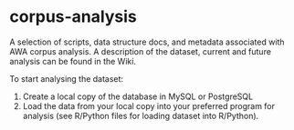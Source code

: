 # corpus-analysis
A selection of scripts, data structure docs, and metadata associated with AWA corpus analysis.
A description of the dataset, current and future analysis can be found in the Wiki.

To start analysing the dataset:
1. Create a local copy of the database in MySQL or PostgreSQL
2. Load the data from your local copy into your preferred program for analysis (see R/Python files for loading dataset into R/Python).
